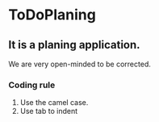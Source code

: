 # ToDoPlaning

## It is a planing application.

We are very open-minded to be corrected.

### Coding rule
1. Use the camel case.
2. Use tab to indent